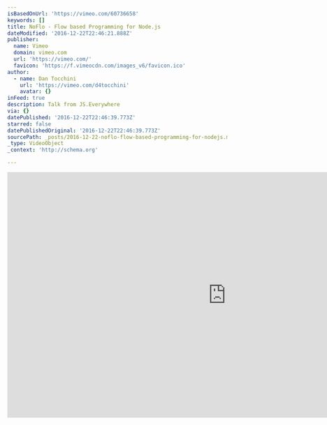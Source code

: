 ```yaml
---
isBasedOnUrl: 'https://vimeo.com/60736658'
keywords: []
title: NoFlo - Flow based Programming for Node.js
dateModified: '2016-12-22T22:46:21.888Z'
publisher:
  name: Vimeo
  domain: vimeo.com
  url: 'https://vimeo.com/'
  favicon: 'https://f.vimeocdn.com/images_v6/favicon.ico'
author:
  - name: Dan Tocchini
    url: 'https://vimeo.com/d4tocchini'
    avatar: {}
inFeed: true
description: Talk from JS.Everywhere
via: {}
datePublished: '2016-12-22T22:46:39.773Z'
starred: false
datePublishedOriginal: '2016-12-22T22:46:39.773Z'
sourcePath: _posts/2016-12-22-noflo-flow-based-programming-for-nodejs.md
_type: VideoObject
_context: 'http://schema.org'

---
```

<iframe src="https://cdn.embedly.com/widgets/media.html?src=https%3A%2F%2Fplayer.vimeo.com%2Fvideo%2F60736658&amp;url=https%3A%2F%2Fvimeo.com%2F60736658&amp;image=https%3A%2F%2Fi.vimeocdn.com%2Fvideo%2F422051381_1280.jpg&amp;key=b7d04c9b404c499eba89ee7072e1c4f7&amp;type=text%2Fhtml&amp;schema=vimeo" width="1000" height="563" scrolling="no" frameborder="0" allowfullscreen="" style=""></iframe>